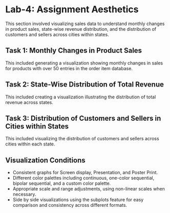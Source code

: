 # Lab-4: Assignment Aesthetics

This section involved visualizing sales data to understand monthly changes in product sales, state-wise revenue distribution, and the distribution of customers and sellers across cities within states.

## Task 1: Monthly Changes in Product Sales
This included generating a visualization showing monthly changes in sales for products with over 50 entries in the order item database.  

## Task 2: State-Wise Distribution of Total Revenue
This included creating a visualization illustrating the distribution of total revenue across states.  

## Task 3: Distribution of Customers and Sellers in Cities within States
This included visualizing the distribution of customers and sellers across cities within each state.  

## Visualization Conditions
- Consistent graphs for Screen display, Presentation, and Poster Print.
- Different color palettes including continuous, one-color sequential, bipolar sequential, and a custom color palette.
- Appropriate scale and range adjustments, using non-linear scales when necessary.
- Side by side visualizations using the subplots feature for easy comparison and consistency across different formats.
